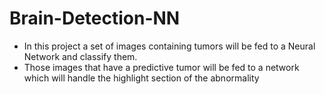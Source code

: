 # Brain-Detection-NN

- In this project a set of images containing tumors will be fed to a Neural Network and classify them. 
- Those images that have a predictive tumor will be fed to a network which will handle the highlight section of the abnormality
